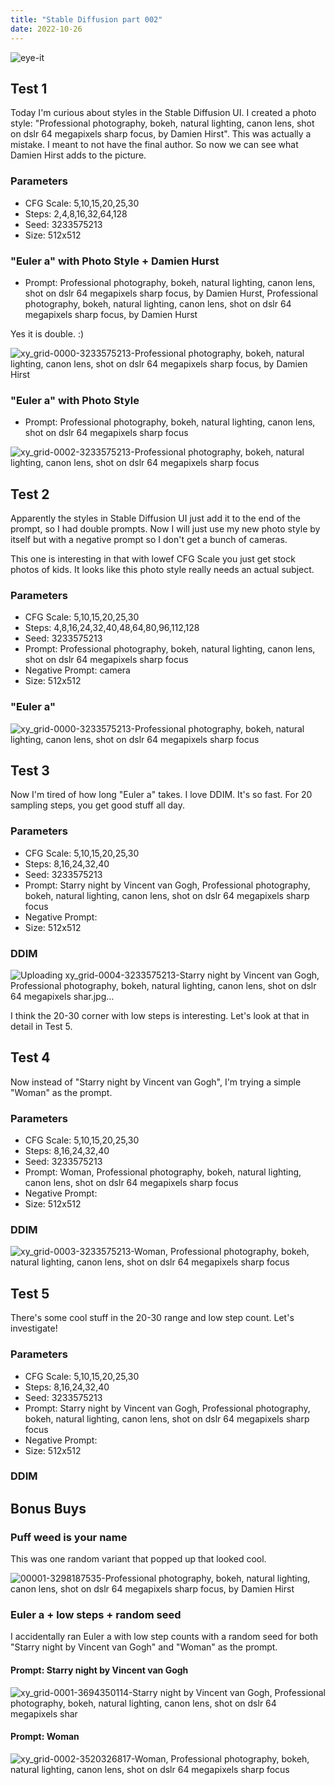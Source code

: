 ```yaml
---
title: "Stable Diffusion part 002"
date: 2022-10-26
---
```


![eye-it](https://user-images.githubusercontent.com/116606542/198154109-e9d769cc-1736-444c-ac3c-1beaef5b4f65.jpg)

## Test 1

Today I'm curious about styles in the Stable Diffusion UI. 
I created a photo style: "Professional photography, bokeh, natural lighting, canon lens, shot on dslr 64 megapixels sharp focus, by Damien Hirst". 
This was actually a mistake. I meant to not have the final author. So now we can see what Damien Hirst adds to the picture.

### Parameters

- CFG Scale: 5,10,15,20,25,30
- Steps: 2,4,8,16,32,64,128
- Seed: 3233575213
- Size: 512x512

### "Euler a" with Photo Style + Damien Hurst

- Prompt: Professional photography, bokeh, natural lighting, canon lens, shot on dslr 64 megapixels sharp focus, by Damien Hurst, Professional photography, bokeh, natural lighting, canon lens, shot on dslr 64 megapixels sharp focus, by Damien Hurst

Yes it is double. :) 

![xy_grid-0000-3233575213-Professional photography, bokeh, natural lighting, canon lens, shot on dslr 64 megapixels sharp focus, by Damien Hirst](https://user-images.githubusercontent.com/116606542/198148000-38bf6d05-34aa-42cf-9dd8-d898a98a9f61.jpg)

### "Euler a" with Photo Style

- Prompt: Professional photography, bokeh, natural lighting, canon lens, shot on dslr 64 megapixels sharp focus

![xy_grid-0002-3233575213-Professional photography, bokeh, natural lighting, canon lens, shot on dslr 64 megapixels sharp focus](https://user-images.githubusercontent.com/116606542/198150534-f315b3f2-c23a-408e-b2d2-34c4a7dc05f2.jpg)

## Test 2

Apparently the styles in Stable Diffusion UI just add it to the end of the prompt, so I had double prompts. Now I will just use my new photo style by itself but with a negative prompt so I don't get a bunch of cameras.

This one is interesting in that with lowef CFG Scale you just get stock photos of kids. It looks like this photo style really needs an actual subject.

### Parameters

- CFG Scale: 5,10,15,20,25,30
- Steps: 4,8,16,24,32,40,48,64,80,96,112,128
- Seed: 3233575213
- Prompt: Professional photography, bokeh, natural lighting, canon lens, shot on dslr 64 megapixels sharp focus
- Negative Prompt: camera
- Size: 512x512

### "Euler a"

![xy_grid-0000-3233575213-Professional photography, bokeh, natural lighting, canon lens, shot on dslr 64 megapixels sharp focus](https://user-images.githubusercontent.com/116606542/198154217-ca09e827-8053-45c0-9b95-9144aa4eb869.jpg)


## Test 3

Now I'm tired of how long "Euler a" takes. I love DDIM. It's so fast. For 20 sampling steps, you get good stuff all day.  

### Parameters

- CFG Scale: 5,10,15,20,25,30
- Steps: 8,16,24,32,40
- Seed: 3233575213
- Prompt: Starry night by Vincent van Gogh, Professional photography, bokeh, natural lighting, canon lens, shot on dslr 64 megapixels sharp focus
- Negative Prompt: 
- Size: 512x512

### DDIM

![Uploading xy_grid-0004-3233575213-Starry night by Vincent van Gogh, Professional photography, bokeh, natural lighting, canon lens, shot on dslr 64 megapixels shar.jpg…]()

I think the 20-30 corner with low steps is interesting. Let's look at that in detail in Test 5.

## Test 4

Now instead of "Starry night by Vincent van Gogh", I'm trying a simple "Woman" as the prompt.

### Parameters

- CFG Scale: 5,10,15,20,25,30
- Steps: 8,16,24,32,40
- Seed: 3233575213
- Prompt: Woman, Professional photography, bokeh, natural lighting, canon lens, shot on dslr 64 megapixels sharp focus
- Negative Prompt: 
- Size: 512x512

### DDIM

![xy_grid-0003-3233575213-Woman, Professional photography, bokeh, natural lighting, canon lens, shot on dslr 64 megapixels sharp focus](https://user-images.githubusercontent.com/116606542/198156475-2f99914c-9118-4a82-af9d-f78132f11980.jpg)

## Test 5

There's some cool stuff in the 20-30 range and low step count. Let's investigate!

### Parameters

- CFG Scale: 5,10,15,20,25,30
- Steps: 8,16,24,32,40
- Seed: 3233575213
- Prompt: Starry night by Vincent van Gogh, Professional photography, bokeh, natural lighting, canon lens, shot on dslr 64 megapixels sharp focus
- Negative Prompt: 
- Size: 512x512

### DDIM

## Bonus Buys

### Puff weed is your name

This was one random variant that popped up that looked cool.

![00001-3298187535-Professional photography, bokeh, natural lighting, canon lens, shot on dslr 64 megapixels sharp focus, by Damien Hirst](https://user-images.githubusercontent.com/116606542/198152693-a152f8eb-86a0-426c-8423-52d4019325b0.png)

### Euler a + low steps + random seed

I accidentally ran Euler a with low step counts with a random seed for both "Starry night by Vincent van Gogh" and  "Woman" as the prompt.

#### Prompt: Starry night by Vincent van Gogh

![xy_grid-0001-3694350114-Starry night by Vincent van Gogh, Professional photography, bokeh, natural lighting, canon lens, shot on dslr 64 megapixels shar](https://user-images.githubusercontent.com/116606542/198155203-47af9001-7bd8-4eed-adb2-9b9663b10e88.jpg)

#### Prompt: Woman

![xy_grid-0002-3520326817-Woman, Professional photography, bokeh, natural lighting, canon lens, shot on dslr 64 megapixels sharp focus](https://user-images.githubusercontent.com/116606542/198155762-d9fd66a2-a774-4ab7-a1ae-45c6b70b465b.jpg)
